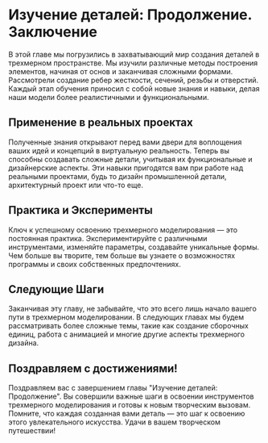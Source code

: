 # Изучение деталей: Продолжение. Заключение

В этой главе мы погрузились в захватывающий мир создания деталей в трехмерном пространстве. Мы изучили различные методы построения элементов, начиная от основ и заканчивая сложными формами. Рассмотрели создание ребер жесткости, сечений, резьбы и отверстий. Каждый этап обучения приносил с собой новые знания и навыки, делая наши модели более реалистичными и функциональными.

## Применение в реальных проектах

Полученные знания открывают перед вами двери для воплощения ваших идей и концепций в виртуальную реальность. Теперь вы способны создавать сложные детали, учитывая их функциональные и дизайнерские аспекты. Эти навыки пригодятся вам при работе над реальными проектами, будь то дизайн промышленной детали, архитектурный проект или что-то еще.

## Практика и Эксперименты

Ключ к успешному освоению трехмерного моделирования — это постоянная практика. Экспериментируйте с различными инструментами, изменяйте параметры, создавайте уникальные формы. Чем больше вы творите, тем больше вы узнаете о возможностях программы и своих собственных предпочтениях.

## Следующие Шаги

Заканчивая эту главу, не забывайте, что это всего лишь начало вашего пути в трехмерном моделировании. В следующих главах мы будем рассматривать более сложные темы, такие как создание сборочных единиц, работа с анимацией и многие другие аспекты трехмерного дизайна.

## Поздравляем с достижениями!

Поздравляем вас с завершением главы "Изучение деталей: Продолжение". Вы совершили важные шаги в освоении инструментов трехмерного моделирования и готовы к новым творческим вызовам. Помните, что каждая созданная вами деталь — это шаг к освоению этого увлекательного искусства. Удачи в вашем творческом путешествии!
